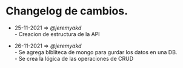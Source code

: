 # Changelog de cambios.

- 25-11-2021 => *@jeremyakd*    
\- Creacion de estructura de la API

- 26-11-2021 => *@jeremyakd*  
\- Se agrega blbliteca de mongo para gurdar los datos en una DB.  
\- Se crea la lógica de las operaciones de CRUD
